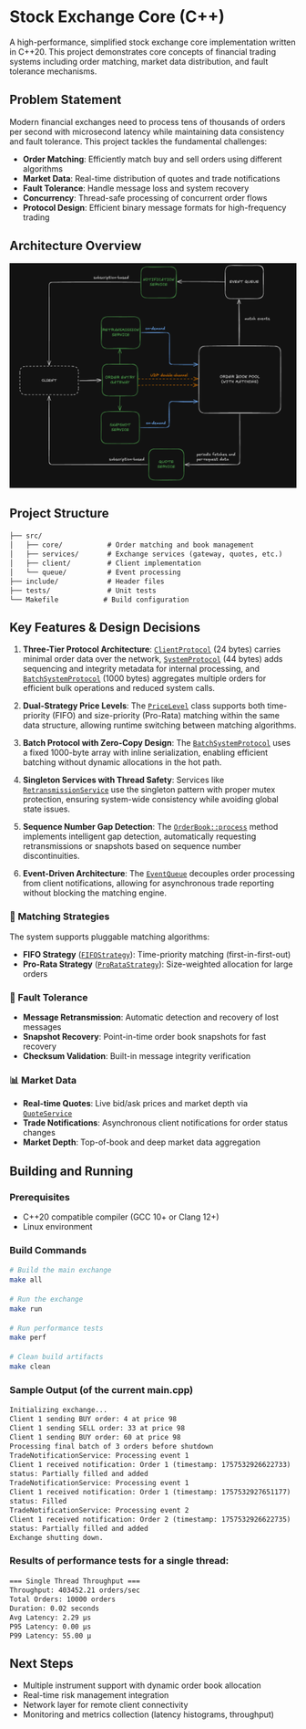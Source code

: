 # Stock Exchange Core (C++)

A high-performance, simplified stock exchange core implementation written in C++20. This project demonstrates core concepts of financial trading systems including order matching, market data distribution, and fault tolerance mechanisms.

## Problem Statement

Modern financial exchanges need to process tens of thousands of orders per second with microsecond latency while maintaining data consistency and fault tolerance. This project tackles the fundamental challenges:

- **Order Matching**: Efficiently match buy and sell orders using different algorithms
- **Market Data**: Real-time distribution of quotes and trade notifications
- **Fault Tolerance**: Handle message loss and system recovery
- **Concurrency**: Thread-safe processing of concurrent order flows
- **Protocol Design**: Efficient binary message formats for high-frequency trading

## Architecture Overview
![plot](sketch.png)



## Project Structure

```
├── src/
│   ├── core/           # Order matching and book management
│   ├── services/       # Exchange services (gateway, quotes, etc.)
│   ├── client/         # Client implementation
│   └── queue/          # Event processing
├── include/            # Header files
├── tests/              # Unit tests
└── Makefile           # Build configuration
```

## Key Features & Design Decisions


1. **Three-Tier Protocol Architecture**: [`ClientProtocol`](include/common/message.h) (24 bytes) carries minimal order data over the network, [`SystemProtocol`](include/common/message.h) (44 bytes) adds sequencing and integrity metadata for internal processing, and [`BatchSystemProtocol`](include/common/message.h) (1000 bytes) aggregates multiple orders for efficient bulk operations and reduced system calls.

2. **Dual-Strategy Price Levels**: The [`PriceLevel`](include/core/price_level.h) class supports both time-priority (FIFO) and size-priority (Pro-Rata) matching within the same data structure, allowing runtime switching between matching algorithms.

3. **Batch Protocol with Zero-Copy Design**: The [`BatchSystemProtocol`](include/common/message.h) uses a fixed 1000-byte array with inline serialization, enabling efficient batching without dynamic allocations in the hot path.

4. **Singleton Services with Thread Safety**: Services like [`RetransmissionService`](include/services/retransmission_service.h) use the singleton pattern with proper mutex protection, ensuring system-wide consistency while avoiding global state issues.

5. **Sequence Number Gap Detection**: The [`OrderBook::process`](src/core/order_book.cpp) method implements intelligent gap detection, automatically requesting retransmissions or snapshots based on sequence number discontinuities.

6. **Event-Driven Architecture**: The [`EventQueue`](include/queue/event_queue.h) decouples order processing from client notifications, allowing for asynchronous trade reporting without blocking the matching engine.

### 🚀 Matching Strategies

The system supports pluggable matching algorithms:

- **FIFO Strategy** ([`FIFOStrategy`](include/core/fifo_strategy.h)): Time-priority matching (first-in-first-out)
- **Pro-Rata Strategy** ([`ProRataStrategy`](include/core/pro_rata_strategy.h)): Size-weighted allocation for large orders

### 🔄 Fault Tolerance

- **Message Retransmission**: Automatic detection and recovery of lost messages
- **Snapshot Recovery**: Point-in-time order book snapshots for fast recovery
- **Checksum Validation**: Built-in message integrity verification

### 📊 Market Data

- **Real-time Quotes**: Live bid/ask prices and market depth via [`QuoteService`](include/services/quote_service.h)
- **Trade Notifications**: Asynchronous client notifications for order status changes
- **Market Depth**: Top-of-book and deep market data aggregation

## Building and Running

### Prerequisites

- C++20 compatible compiler (GCC 10+ or Clang 12+)
- Linux environment

### Build Commands

```bash
# Build the main exchange
make all

# Run the exchange
make run

# Run performance tests
make perf

# Clean build artifacts
make clean
```

### Sample Output (of the current main.cpp)

```
Initializing exchange...
Client 1 sending BUY order: 4 at price 98
Client 1 sending SELL order: 33 at price 98
Client 1 sending BUY order: 60 at price 98
Processing final batch of 3 orders before shutdown
TradeNotificationService: Processing event 1
Client 1 received notification: Order 1 (timestamp: 1757532926622733) status: Partially filled and added
TradeNotificationService: Processing event 1
Client 1 received notification: Order 1 (timestamp: 1757532927651177) status: Filled
TradeNotificationService: Processing event 2
Client 1 received notification: Order 2 (timestamp: 1757532926622735) status: Partially filled and added
Exchange shutting down.
```

### Results of performance tests for a single thread:

```
=== Single Thread Throughput ===
Throughput: 403452.21 orders/sec
Total Orders: 10000 orders
Duration: 0.02 seconds
Avg Latency: 2.29 μs
P95 Latency: 0.00 μs
P99 Latency: 55.00 μ
```

## Next Steps

- Multiple instrument support with dynamic order book allocation
- Real-time risk management integration
- Network layer for remote client connectivity
- Monitoring and metrics collection (latency histograms, throughput)

